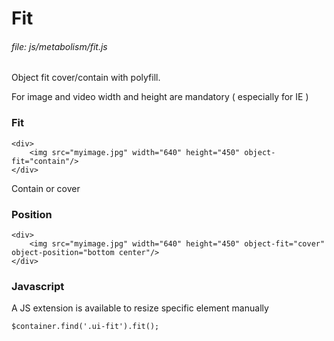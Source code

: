 # Fit
   
###### file: js/metabolism/fit.js
   
Object fit cover/contain with polyfill.
 
For image and video width and height are mandatory ( especially for IE )

### Fit
~~~~
<div>
    <img src="myimage.jpg" width="640" height="450" object-fit="contain"/>
</div>
~~~~

Contain or cover

### Position

~~~~    
<div>
    <img src="myimage.jpg" width="640" height="450" object-fit="cover" object-position="bottom center"/>
</div>
~~~~

### Javascript
      
A JS extension is available to resize specific element manually

~~~~   
$container.find('.ui-fit').fit();
~~~~
